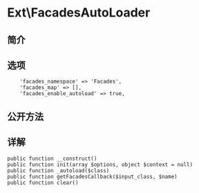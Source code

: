 # Ext\FacadesAutoLoader

## 简介

## 选项
        'facades_namespace' => 'Facades',
        'facades_map' => [],
        'facades_enable_autoload' => true,
## 公开方法


## 详解

    public function __construct()
    public function init(array $options, object $context = null)
    public function _autoload($class)
    public function getFacadesCallback($input_class, $name)
    public function clear()
